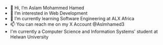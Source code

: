 - 👋 Hi, I’m Aslam Mohammed Hamed
- 👀 I’m interested in Web Development
- 🌱 I’m currently learning Software Engineering at ALX Africa
- 📫 You can reach me on my X Account @Aslmhamed3
- I'm currently a Computer Science and Information Systems' student at Helwan University
